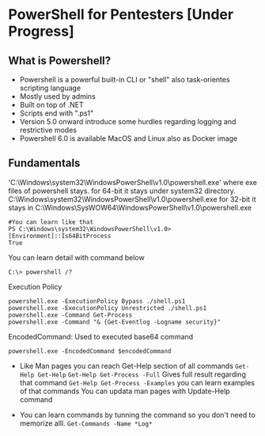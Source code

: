 # PowerShell for Pentesters [Under Progress]

## What is Powershell?
- Powershell is a powerful built-in CLI or "shell" also task-orientes scripting language
- Mostly used by admins
- Built on top of .NET
- Scripts end with ".ps1"
- Version 5.0 onward introduce some hurdles regarding logging and restrictive modes
- Powershell 6.0 is available MacOS and Linux also as Docker image


## Fundamentals

'C:\Windows\system32\WindowsPowerShell\v1.0\powershell.exe' where exe files of powershell stays. 
    for 64-bit it stays under system32 directory. C:\Windows\system32\WindowsPowerShell\v1.0\powershell.exe
    for 32-bit it stays in C:\Windows\SysWOW64\WindowsPowerShell\v1.0\powershell.exe

```
#You can learn like that
PS C:\Windows\system32\WindowsPowerShell\v1.0> [Environment]::Is64BitProcess
True
```

You can learn detail with command below

```
C:\> powershell /?
```

Execution Policy 

```
powershell.exe -ExecutionPolicy Bypass ./shell.ps1
powershell.exe -ExecutionPolicy Unrestricted ./shell.ps1
powershell.exe -Command Get-Process
powershell.exe -Command "& {Get-Eventlog -Logname security}"
```

EncodedCommand:
Used to executed base64 command

```
powershell.exe -EncodedCommand $encodedCommand
```


- Like Man pages you can reach Get-Help section of all commands
  `Get-Help Get-Help`
  `Get-Help Get-Process -Full`  Gives full result regarding that command
  `Get-Help Get-Process -Examples` you can learn examples of that commands
  You can updata man pages with Update-Help command

- You can learn commands by tunning the command so you don't need to memorize alll.
  `Get-Commands -Name *Log*`

  



